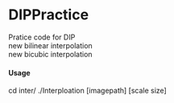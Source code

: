 # DIPPractice  
Pratice code for DIP  
new bilinear interpolation  
new bicubic interpolation  

#### Usage  
cd inter/
./Interploation [imagepath] [scale size]

